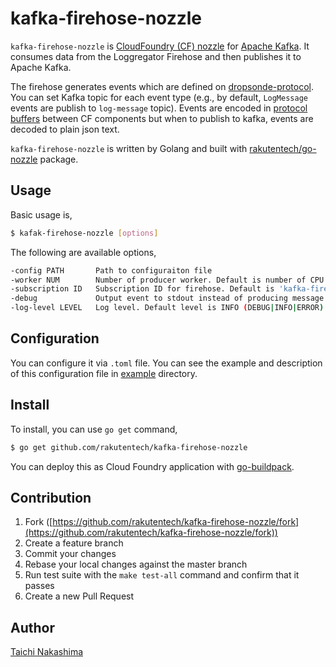 # kafka-firehose-nozzle

`kafka-firehose-nozzle` is [CloudFoundry (CF) nozzle](https://docs.cloudfoundry.org/loggregator/architecture.html#nozzles) for [Apache Kafka](http://kafka.apache.org/). It consumes data from the Loggregator Firehose and then publishes it to Apache Kafka. 

The firehose generates events which are defined on [dropsonde-protocol](https://github.com/cloudfoundry/dropsonde-protocol). You can set Kafka topic for each event type (e.g., by default, `LogMessage` events are publish to `log-message` topic). Events are encoded in [protocol buffers](https://developers.google.com/protocol-buffers/) between CF components but when to publish to kafka, events are decoded to plain json text.

`kafka-firehose-nozzle` is written by Golang and built with [rakutentech/go-nozzle](https://github.com/rakutentech/go-nozzle) package. 

## Usage

Basic usage is,

```bash
$ kafak-firehose-nozzle [options]
```

The following are available options,

```bash
-config PATH       Path to configuraiton file
-worker NUM        Number of producer worker. Default is number of CPU core
-subscription ID   Subscription ID for firehose. Default is 'kafka-firehose-nozzle'
-debug             Output event to stdout instead of producing message to kafka
-log-level LEVEL   Log level. Default level is INFO (DEBUG|INFO|ERROR)
```

## Configuration

You can configure it via `.toml` file. You can see the example and description of this configuration file in [example](/example) directory. 

## Install

To install, you can use `go get` command,

```bash
$ go get github.com/rakutentech/kafka-firehose-nozzle
```

You can deploy this as Cloud Foundry application with [go-buildpack](https://github.com/cloudfoundry/go-buildpack). 

## Contribution

1. Fork ([https://github.com/rakutentech/kafka-firehose-nozzle/fork](https://github.com/rakutentech/kafka-firehose-nozzle/fork))
1. Create a feature branch
1. Commit your changes
1. Rebase your local changes against the master branch
1. Run test suite with the `make test-all` command and confirm that it passes
1. Create a new Pull Request

## Author

[Taichi Nakashima](https://github.com/tcnksm)
